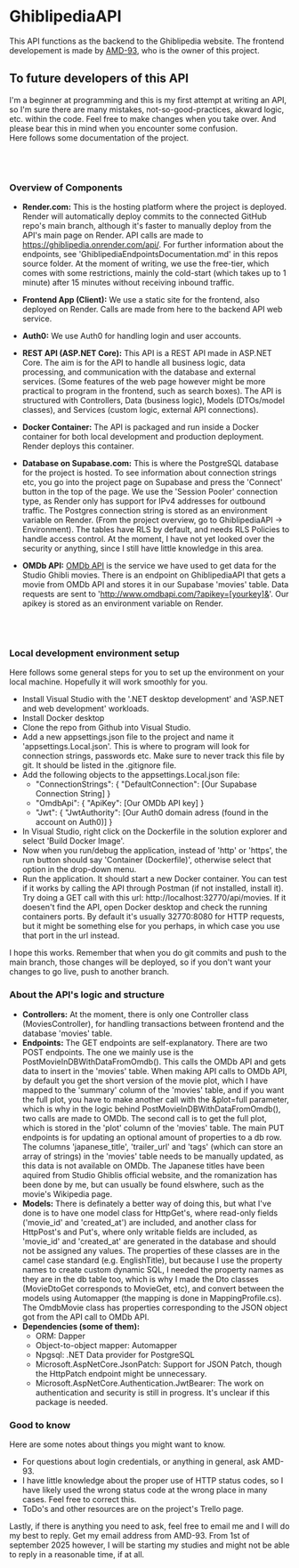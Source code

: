 # GhiblipediaAPI

This API functions as the backend to the Ghiblipedia website. The frontend developement is made by [AMD-93](https://github.com/AMD-93), who is the owner of this project.


## To future developers of this API

I'm a beginner at programming and this is my first attempt at writing an API, so I'm sure there are many mistakes, not-so-good-practices, akward logic, etc. within the code. 
Feel free to make changes when you take over. And please bear this in mind when you encounter some confusion. 
<br>
Here follows some documentation of the project.

<br>
<br>

### Overview of Components

- __Render.com:__ This is the hosting platform where the project is deployed. 	
Render will automatically deploy commits to the connected GitHub repo's main branch, although it's faster to manually deploy from the API's main page on Render. 
API calls are made to https://ghiblipedia.onrender.com/api/. For further information about the endpoints, see 'GhiblipediaEndpointsDocumentation.md' in this repos source folder.
At the moment of writing, we use the free-tier, which comes with some restrictions, mainly the cold-start (which takes up to 1 minute) after 15 minutes without receiving inbound traffic.

- __Frontend App (Client):__ We use a static site for the frontend, also deployed on Render. Calls are made from here to the backend API web service.

- __Auth0:__ We use Auth0 for handling login and user accounts. 

- __REST API (ASP.NET Core):__ This API is a REST API made in ASP.NET Core. The aim is for the API to handle all business logic, data processing, and communication with the database and external services. 
(Some features of the web page however might be more practical to program in the frontend, such as search boxes).
The API is structured with Controllers, Data (business logic), Models (DTOs/model classes), and Services (custom logic, external API connections).

- __Docker Container:__ The API is packaged and run inside a Docker container for both local development and production deployment. Render deploys this container.

- __Database on Supabase.com:__ This is where the PostgreSQL database for the project is hosted. 
To see information about connection strings etc, you go into the project page on Supabase and press the 'Connect' button in the top of the page. 
We use the 'Session Pooler' connection type, as Render only has support for IPv4 addresses for outbound traffic. 
The Postgres connection string is stored as an environment variable on Render. (From the project overview, go to GhiblipediaAPI -> Environment).
The tables have RLS by default, and needs RLS Policies to handle access control. At the moment, I have not yet looked over the security or anything, since I still have little knowledge in this area.

- __OMDb API:__ [OMDb API](https://www.omdbapi.com/) is the service we have used to get data for the Studio Ghibli movies. 
There is an endpoint on GhiblipediaAPI that gets a movie from OMDb API and stores it in our Supabase 'movies' table. 
Data requests are sent to 'http://www.omdbapi.com/?apikey=[yourkey]&'. Our apikey is stored as an environment variable on Render.

<br>
<br>

### Local development environment setup 
Here follows some general steps for you to set up the environment on your local machine. Hopefully it will work smoothly for you.

- Install Visual Studio with the '.NET desktop development' and 'ASP.NET and web development' workloads. 
- Install Docker desktop 
- Clone the repo from Github into Visual Studio.
- Add a new appsettings.json file to the project and name it 'appsettings.Local.json'. This is where to program will look for connection strings, passwords etc. Make sure to never track this file by git. It should be listed in the .gitignore file.
- Add the following objects to the appsettings.Local.json file: 
	- "ConnectionStrings": {
    "DefaultConnection": [Our Supabase Connection String] 
	}
	- "OmdbApi": {
    "ApiKey": [Our OMDb API key]
	}
	- "Jwt": {
    "JwtAuthority": [Our Auth0 domain adress (found in the account on Auth0)]
	}
- In Visual Studio, right click on the Dockerfile in the solution explorer and select 'Build Docker Image'.
- Now when you run/debug the application, instead of 'http' or 'https', the run button should say 'Container (Dockerfile)', otherwise select that option in the drop-down menu.
- Run the application. It should start a new Docker container. You can test if it works by calling the API through Postman (if not installed, install it). 
Try doing a GET call with this url: http://localhost:32770/api/movies. 
If it doesen't find the API, open Docker desktop and check the running containers ports. By default it's usually 32770:8080 for HTTP requests, but it might be something else for you perhaps, in which case you use that port in the url instead. 

I hope this works. Remember that when you do git commits and push to the main branch, those changes will be deployed, so if you don't want your changes to go live, push to another branch.

### About the API's logic and structure
- __Controllers:__ At the moment, there is only one Controller class (MoviesController), for handling transactions between frontend and the database 'movies' table. 
- __Endpoints:__ The GET endpoints are self-explanatory. There are two POST endpoints. The one we mainly use is the PostMovieInDBWithDataFromOmdb(). This calls the OMDb API and gets data to insert in the 'movies' table. 
When making API calls to OMDb API, by default you get the short version of the movie plot, which I have mapped to the 'summary' column of the 'movies' table, 
and if you want the full plot, you have to make another call with the &plot=full parameter, which is why in the logic behind PostMovieInDBWithDataFromOmdb(), two calls are made to OMDb. 
The second call is to get the full plot, which is stored in the 'plot' column of the 'movies' table.
The main PUT endpoints is for updating an optional amount of properties to a db row. The columns 'japanese_title', 'trailer_url' and 'tags' (which can store an array of strings) in the 'movies' table needs to be manually updated, as this data is not available on OMDb.
The Japanese titles have been aquired from Studio Ghiblis official website, and the romanization has been done by me, but can usually be found elswhere, such as the movie's Wikipedia page.
- __Models:__ There is definately a better way of doing this, but what I've done is to have one model class for HttpGet's, where read-only fields ('movie_id' and 'created_at') are included,
and another class for HttpPost's and Put's, where only writable fields are included, as 'movie_id' and 'created_at' are generated in the database and should not be assigned any values.
The properties of these classes are in the camel case standard (e.g. EnglishTitle), but because I use the property names to create custom dynamic SQL, I needed the property names as they are in the db table too, 
which is why I made the Dto classes (MovieDtoGet corresponds to MovieGet, etc), and convert between the models using Automapper (the mapping is done in MappingProfile.cs).
The OmdbMovie class has properties corresponding to the JSON object got from the API call to OMDb API.
- __Dependencies (some of them):__ 
	- ORM: Dapper
	- Object-to-object mapper: Automapper
	- Npgsql: .NET Data provider for PostgreSQL
	- Microsoft.AspNetCore.JsonPatch: Support for JSON Patch, though the HttpPatch endpoint might be unnecessary.
	- Microsoft.AspNetCore.Authentication.JwtBearer: The work on authentication and security is still in progress. It's unclear if this package is needed.


### Good to know 
Here are some notes about things you might want to know.

- For questions about login credentials, or anything in general, ask AMD-93.
- I have little knowledge about the proper use of HTTP status codes, so I have likely used the wrong status code at the wrong place in many cases. 
Feel free to correct this.
- ToDo's and other resources are on the project's Trello page.


Lastly, if there is anything you need to ask, feel free to email me and I will do my best to reply. Get my email address from AMD-93.
From 1st of september 2025 however, I will be starting my studies and might not be able to reply in a reasonable time, if at all.
